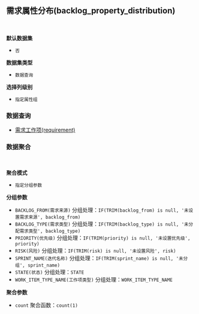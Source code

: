 ## 需求属性分布(backlog_property_distribution) <!-- {docsify-ignore-all} -->



<br>
<p class="panel-title"><b>默认数据集</b></p>

* `否`

<p class="panel-title"><b>数据集类型</b></p>

* `数据查询`

<p class="panel-title"><b>选择列级别</b></p>

* `指定属性组`




### 数据查询
  * [需求工作项(requirement)](module/ProjMgmt/work_item/query/requirement)

### 数据聚合

<br>
<p class="panel-title"><b>聚合模式</b></p>

* `指定分组参数`


<p class="panel-title"><b>分组参数</b></p>

* `BACKLOG_FROM(需求来源)`  分组处理：`IF(TRIM(backlog_from) is null, '未设置需求来源', backlog_from)`
* `BACKLOG_TYPE(需求类型)`  分组处理：`IF(TRIM(backlog_type) is null, '未分配需求类型', backlog_type)`
* `PRIORITY(优先级)`  分组处理：`IF(TRIM(priority) is null, '未设置优先级', priority)`
* `RISK(风险)`  分组处理：`IF(TRIM(risk) is null, '未设置风险', risk)`
* `SPRINT_NAME(迭代名称)`  分组处理：`IF(TRIM(sprint_name) is null, '未分组', sprint_name)`
* `STATE(状态)`  分组处理：`STATE`
* `WORK_ITEM_TYPE_NAME(工作项类型)`  分组处理：`WORK_ITEM_TYPE_NAME`

<p class="panel-title"><b>聚合参数</b></p>

* `count`  聚合函数：`count(1)`
